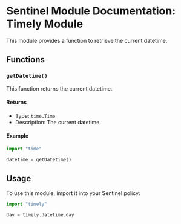 # Sentinel Module Documentation: Timely Module

This module provides a function to retrieve the current datetime.

## Functions

### `getDatetime()`

This function returns the current datetime.

#### Returns

- Type: `time.Time`
- Description: The current datetime.

#### Example

```python
import "time"

datetime = getDatetime()
```

## Usage

To use this module, import it into your Sentinel policy:

```python
import "timely"

day = timely.datetime.day
```
